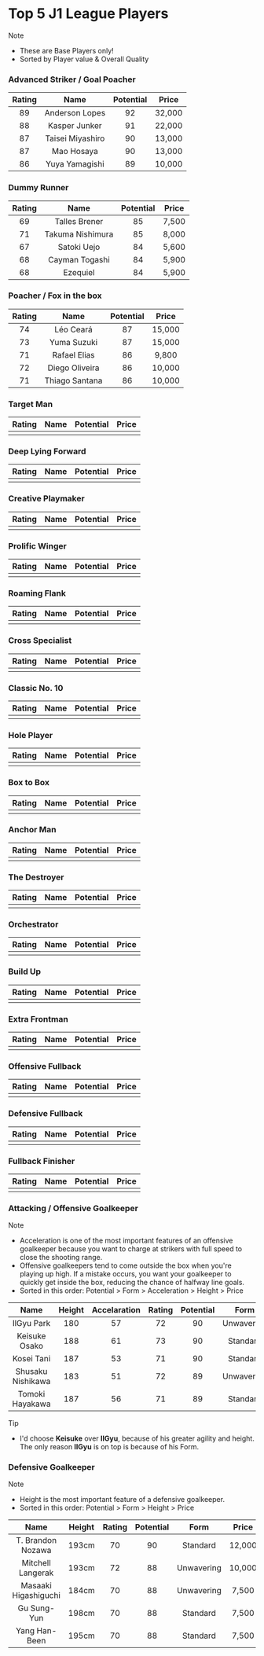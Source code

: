 # Top 5 J1 League Players

> [!NOTE]
>
> - These are Base Players only!
> - Sorted by Player value & Overall Quality

### Advanced Striker / Goal Poacher

| Rating |       Name       | Potential | Price  |
| :----: | :--------------: | :-------: | :----: |
|   89   |  Anderson Lopes  |    92     | 32,000 |
|   88   |  Kasper Junker   |    91     | 22,000 |
|   87   | Taisei Miyashiro |    90     | 13,000 |
|   87   |    Mao Hosaya    |    90     | 13,000 |
|   86   |  Yuya Yamagishi  |    89     | 10,000 |

### Dummy Runner

| Rating |       Name       | Potential | Price |
| :----: | :--------------: | :-------: | :---: |
|   69   |  Talles Brener   |    85     | 7,500 |
|   71   | Takuma Nishimura |    85     | 8,000 |
|   67   |   Satoki Uejo    |    84     | 5,600 |
|   68   |  Cayman Togashi  |    84     | 5,900 |
|   68   |     Ezequiel     |    84     | 5,900 |

### Poacher / Fox in the box

| Rating |      Name      | Potential | Price  |
| :----: | :------------: | :-------: | :----: |
|   74   |   Léo Ceará    |    87     | 15,000 |
|   73   |  Yuma Suzuki   |    87     | 15,000 |
|   71   |  Rafael Elias  |    86     | 9,800  |
|   72   | Diego Oliveira |    86     | 10,000 |
|   71   | Thiago Santana |    86     | 10,000 |

### Target Man

| Rating | Name | Potential | Price |
| :----: | :--: | :-------: | :---: |
|        |      |           |       |

### Deep Lying Forward

| Rating | Name | Potential | Price |
| :----: | :--: | :-------: | :---: |
|        |      |           |       |

### Creative Playmaker

| Rating | Name | Potential | Price |
| :----: | :--: | :-------: | :---: |
|        |      |           |       |

### Prolific Winger

| Rating | Name | Potential | Price |
| :----: | :--: | :-------: | :---: |
|        |      |           |       |

### Roaming Flank

| Rating | Name | Potential | Price |
| :----: | :--: | :-------: | :---: |
|        |      |           |       |

### Cross Specialist

| Rating | Name | Potential | Price |
| :----: | :--: | :-------: | :---: |
|        |      |           |       |

### Classic No. 10

| Rating | Name | Potential | Price |
| :----: | :--: | :-------: | :---: |
|        |      |           |       |

### Hole Player

| Rating | Name | Potential | Price |
| :----: | :--: | :-------: | :---: |
|        |      |           |       |

### Box to Box

| Rating | Name | Potential | Price |
| :----: | :--: | :-------: | :---: |
|        |      |           |       |

### Anchor Man

| Rating | Name | Potential | Price |
| :----: | :--: | :-------: | :---: |
|        |      |           |       |

### The Destroyer

| Rating | Name | Potential | Price |
| :----: | :--: | :-------: | :---: |
|        |      |           |       |

### Orchestrator

| Rating | Name | Potential | Price |
| :----: | :--: | :-------: | :---: |
|        |      |           |       |

### Build Up

| Rating | Name | Potential | Price |
| :----: | :--: | :-------: | :---: |
|        |      |           |       |

### Extra Frontman

| Rating | Name | Potential | Price |
| :----: | :--: | :-------: | :---: |
|        |      |           |       |

### Offensive Fullback

| Rating | Name | Potential | Price |
| :----: | :--: | :-------: | :---: |
|        |      |           |       |

### Defensive Fullback

| Rating | Name | Potential | Price |
| :----: | :--: | :-------: | :---: |
|        |      |           |       |

### Fullback Finisher

| Rating | Name | Potential | Price |
| :----: | :--: | :-------: | :---: |
|        |      |           |       |

### Attacking / Offensive Goalkeeper

> [!Note] 
> - Acceleration is one of the most important features of an offensive goalkeeper because you want to charge at strikers with full speed to close the shooting range. 
> - Offensive goalkeepers tend to come outside the box when you're playing up high. If a mistake occurs, you want your goalkeeper to quickly get inside the box, reducing the chance of halfway line goals. 
> - Sorted in this order: Potential > Form > Acceleration > Height > Price

|       Name        | Height | Accelaration | Rating | Potential |    Form    | Price  |
| :---------------: | :----: | :----------: | :----: | :-------: | :--------: | :----: |
|    IlGyu Park     |  180   |      57      |   72   |    90     | Unwavering | 14,000 |
|   Keisuke Osako   |  188   |      61      |   73   |    90     |  Standard  | 14,000 |
|    Kosei Tani     |  187   |      53      |   71   |    90     |  Standard  | 13,000 |
| Shusaku Nishikawa |  183   |      51      |   72   |    89     | Unwavering | 10,000 |
|  Tomoki Hayakawa  |  187   |      56      |   71   |    89     |  Standard  | 9,800  |
> [!Tip]
> - I'd choose **Keisuke** over **IlGyu**, because of his greater agility and height. The only reason **IlGyu** is on top is because of his Form.
### Defensive Goalkeeper

> [!Note]
> - Height is the most important feature of a defensive goalkeeper.
> - Sorted in this order: Potential > Form > Height > Price

|         Name         | Height | Rating | Potential |    Form    | Price  |
| :------------------: | :----: | :----: | :-------: | :--------: | :----: |
|  T. Brandon Nozawa   | 193cm  |   70   |    90     |  Standard  | 12,000 |
|  Mitchell Langerak   | 193cm  |   72   |    88     | Unwavering | 10,000 |
| Masaaki Higashiguchi | 184cm  |   70   |    88     | Unwavering | 7,500  |
|     Gu Sung-Yun      | 198cm  |   70   |    88     |  Standard  | 7,500  |
|    Yang Han-Been     | 195cm  |   70   |    88     |  Standard  | 7,500  |
